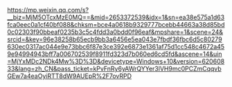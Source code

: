 <https://mp.weixin.qq.com/s?__biz=MjM5OTcxMzE0MQ==&mid=2653372539&idx=1&sn=ea38e575a1d63fca0eec0a1cf40bf088&chksm=bce4a0618b9329777bcebb44663a38d85bd0c02303f90bbeaf0235b3c5c4fdd3a0bdd0f96eaf&mpshare=1&scene=24&srcid=&key=96e38258b65ecb9bb3a6456e5ea043e7fbdf36fbc6d5c80279630ec0317ac044e9e73bbc6f87e3ce392e6873e1361af75d1cc548c4672a459e94994943bff7a006702539f8911fd323d7b060ed6cd5fd&ascene=14&uin=MjYxMDc2NDk4Mw%3D%3D&devicetype=Windows+10&version=62060833&lang=zh_CN&pass_ticket=kPvFnRy6yAWrQYYer3lVH9mc0PCZmCqqvbGEw7a4eaOyiRTT8dW9AUEpR%2F7ovRPD>
